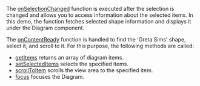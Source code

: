 The [onSelectionChanged](/Documentation/ApiReference/UI_Components/dxDiagram/Configuration/#onSelectionChanged) function is executed after the selection is changed and allows you to access information about the selected items. In this demo, the function fetches selected shape information and displays it under the Diagram component.

The [onContentReady](/Documentation/ApiReference/UI_Components/dxDiagram/Configuration/#onContentReady) function is handled to find the 'Greta Sims' shape, select it, and scroll to it. For this purpose, the following methods are called:

* [getItems](/Documentation/ApiReference/UI_Components/dxDiagram/Methods/#getItems) returns an array of diagram items.
* [setSelectedItems](/Documentation/ApiReference/UI_Components/dxDiagram/Methods/#setSelectedItemsitems) selects the specified items.
* [scrollToItem](/Documentation/ApiReference/UI_Components/dxDiagram/Methods/#scrollToItemitem) scrolls the view area to the specified item.
* [focus](/Documentation/ApiReference/UI_Components/dxDiagram/Methods/#focus) focuses the Diagram.
